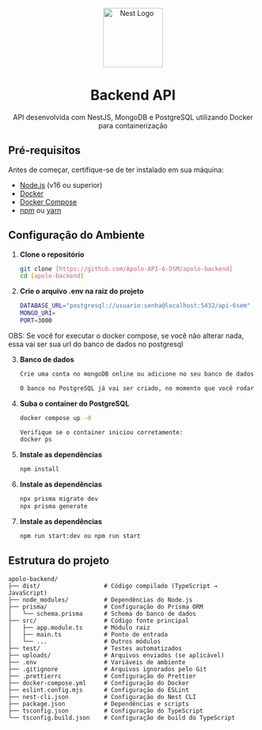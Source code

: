 <p align="center">
  <a href="http://nestjs.com/" target="blank"><img src="https://nestjs.com/img/logo-small.svg" width="120" alt="Nest Logo" /></a>
</p>

<h1 align="center">Backend API</h1>

<p align="center">
  API desenvolvida com NestJS, MongoDB e PostgreSQL utilizando Docker para containerização
</p>

## Pré-requisitos

Antes de começar, certifique-se de ter instalado em sua máquina:
- [Node.js](https://nodejs.org/) (v16 ou superior)
- [Docker](https://www.docker.com/)
- [Docker Compose](https://docs.docker.com/compose/install/)
- [npm](https://www.npmjs.com/) ou [yarn](https://yarnpkg.com/)

## Configuração do Ambiente

1. **Clone o repositório**
   ```bash
   git clone [https://github.com/Apolo-API-6-DSM/apolo-backend]
   cd [apolo-backend]

2. **Crie o arquivo .env na raiz do projeto**
    ```bash
    DATABASE_URL="postgresql://usuario:senha@localhost:5432/api-6sem"
    MONGO_URI=
    PORT=3000

  OBS: Se você for executar o docker compose, se você não alterar nada, essa vai ser sua url do banco de dados no postgresql

3. **Banco de dados**
    ```bash
    Crie uma conta no mongoDB online ou adicione no seu banco de dados do mongoDB local

    O banco no PostgreSQL já vai ser criado, no momento que você rodar o docker

3. **Suba o container do PostgreSQL**
    ```bash
    docker compose up -d

    Verifique se o container iniciou corretamente:
    docker ps

4. **Instale as dependências**
    ```bash
    npm install

5. **Instale as dependências**
    ```bash
    npx prisma migrate dev
    npx prisma generate

6. **Instale as dependências**
    ```bash
    npm run start:dev ou npm run start

## Estrutura do projeto
```text
apolo-backend/
├── dist/                  # Código compilado (TypeScript → JavaScript)
├── node_modules/          # Dependências do Node.js
├── prisma/                # Configuração do Prisma ORM
│   └── schema.prisma      # Schema do banco de dados
├── src/                   # Código fonte principal
│   ├── app.module.ts      # Módulo raiz
│   ├── main.ts            # Ponto de entrada
│   └── ...                # Outros módulos
├── test/                  # Testes automatizados
├── uploads/               # Arquivos enviados (se aplicável)
├── .env                   # Variáveis de ambiente
├── .gitignore             # Arquivos ignorados pelo Git
├── .prettierrc            # Configuração do Prettier
├── docker-compose.yml     # Configuração do Docker
├── eslint.config.mjs      # Configuração do ESLint
├── nest-cli.json          # Configuração do Nest CLI
├── package.json           # Dependências e scripts
├── tsconfig.json          # Configuração do TypeScript
└── tsconfig.build.json    # Configuração de build do TypeScript